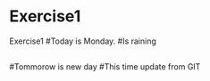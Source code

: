 # Exercise1
Exercise1
#Today is Monday.
#Is raining
##
##
#Tommorow is new day
#This time update from GIT

